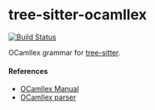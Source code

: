 tree-sitter-ocamllex
====================

[![Build Status](https://travis-ci.org/314eter/tree-sitter-ocamllex.svg?branch=master)](https://travis-ci.org/314eter/tree-sitter-ocamllex)

OCamllex grammar for [tree-sitter][].

[tree-sitter]: https://github.com/tree-sitter/tree-sitter

#### References

* [OCamllex Manual](https://caml.inria.fr/pub/docs/manual-ocaml/lexyacc.html)
* [OCamllex parser](https://github.com/ocaml/ocaml/blob/trunk/lex/parser.mly)
